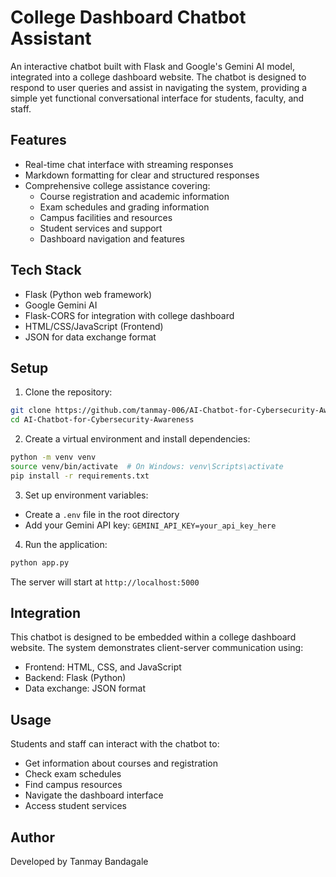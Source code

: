 # College Dashboard Chatbot Assistant

An interactive chatbot built with Flask and Google's Gemini AI model, integrated into a college dashboard website. The chatbot is designed to respond to user queries and assist in navigating the system, providing a simple yet functional conversational interface for students, faculty, and staff.

## Features

- Real-time chat interface with streaming responses
- Markdown formatting for clear and structured responses
- Comprehensive college assistance covering:
  - Course registration and academic information
  - Exam schedules and grading information
  - Campus facilities and resources
  - Student services and support
  - Dashboard navigation and features

## Tech Stack

- Flask (Python web framework)
- Google Gemini AI
- Flask-CORS for integration with college dashboard
- HTML/CSS/JavaScript (Frontend)
- JSON for data exchange format

## Setup

1. Clone the repository:
```bash
git clone https://github.com/tanmay-006/AI-Chatbot-for-Cybersecurity-Awareness.git
cd AI-Chatbot-for-Cybersecurity-Awareness
```

2. Create a virtual environment and install dependencies:
```bash
python -m venv venv
source venv/bin/activate  # On Windows: venv\Scripts\activate
pip install -r requirements.txt
```

3. Set up environment variables:
- Create a `.env` file in the root directory
- Add your Gemini API key: `GEMINI_API_KEY=your_api_key_here`

4. Run the application:
```bash
python app.py
```

The server will start at `http://localhost:5000`

## Integration

This chatbot is designed to be embedded within a college dashboard website. The system demonstrates client-server communication using:

- Frontend: HTML, CSS, and JavaScript
- Backend: Flask (Python)
- Data exchange: JSON format

## Usage

Students and staff can interact with the chatbot to:
- Get information about courses and registration
- Check exam schedules
- Find campus resources
- Navigate the dashboard interface
- Access student services

## Author

Developed by Tanmay Bandagale
